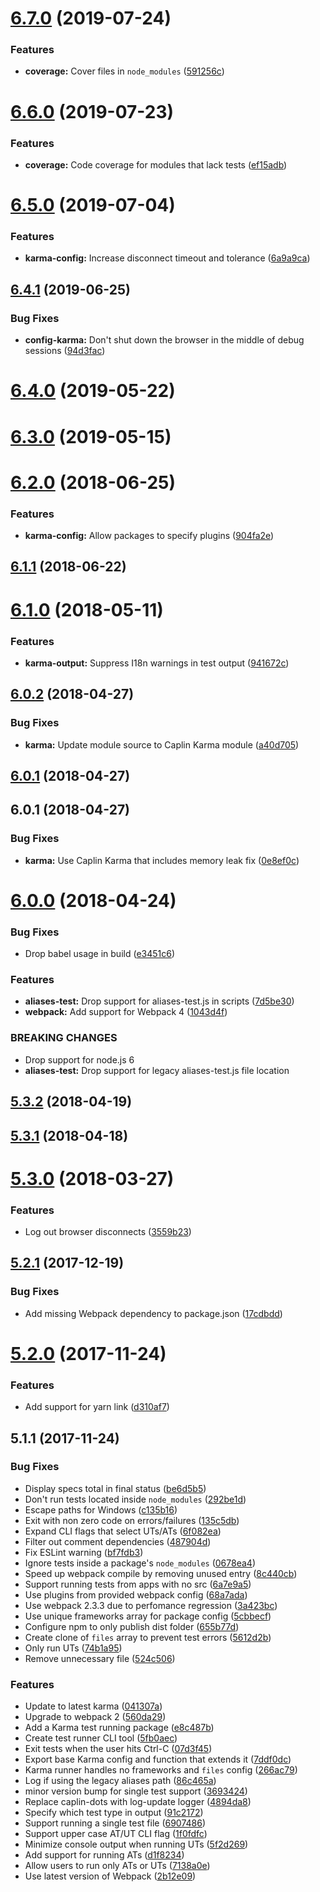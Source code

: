 # [6.7.0](https://github.com/caplin/caplin-dev-tools/compare/karma-test-runner@6.6.0...karma-test-runner@6.7.0) (2019-07-24)


### Features

* **coverage:** Cover files in `node_modules` ([591256c](https://github.com/caplin/caplin-dev-tools/commit/591256c))



# [6.6.0](https://github.com/caplin/caplin-dev-tools/compare/karma-test-runner@6.5.0...karma-test-runner@6.6.0) (2019-07-23)


### Features

* **coverage:** Code coverage for modules that lack tests ([ef15adb](https://github.com/caplin/caplin-dev-tools/commit/ef15adb))



<a name="6.5.0"></a>
# [6.5.0](https://github.com/caplin/caplin-dev-tools/compare/karma-test-runner@6.4.1...karma-test-runner@6.5.0) (2019-07-04)


### Features

* **karma-config:** Increase disconnect timeout and tolerance ([6a9a9ca](https://github.com/caplin/caplin-dev-tools/commit/6a9a9ca))



<a name="6.4.1"></a>
## [6.4.1](https://github.com/caplin/caplin-dev-tools/compare/karma-test-runner@6.4.0...karma-test-runner@6.4.1) (2019-06-25)


### Bug Fixes

* **config-karma:** Don't shut down the browser in the middle of debug sessions ([94d3fac](https://github.com/caplin/caplin-dev-tools/commit/94d3fac))



<a name="6.4.0"></a>
# [6.4.0](https://github.com/caplin/caplin-dev-tools/compare/karma-test-runner@6.3.0...karma-test-runner@6.4.0) (2019-05-22)



<a name="6.3.0"></a>
# [6.3.0](https://github.com/caplin/caplin-dev-tools/compare/karma-test-runner@6.2.0...karma-test-runner@6.3.0) (2019-05-15)



<a name="6.2.0"></a>
# [6.2.0](https://github.com/caplin/caplin-dev-tools/compare/karma-test-runner@6.1.1...karma-test-runner@6.2.0) (2018-06-25)


### Features

* **karma-config:** Allow packages to specify plugins ([904fa2e](https://github.com/caplin/caplin-dev-tools/commit/904fa2e))



<a name="6.1.1"></a>
## [6.1.1](https://github.com/caplin/caplin-dev-tools/compare/karma-test-runner@6.1.0...karma-test-runner@6.1.1) (2018-06-22)



<a name="6.1.0"></a>
# [6.1.0](https://github.com/caplin/caplin-dev-tools/compare/karma-test-runner@6.0.2...karma-test-runner@6.1.0) (2018-05-11)


### Features

* **karma-output:** Suppress I18n warnings in test output ([941672c](https://github.com/caplin/caplin-dev-tools/commit/941672c))



<a name="6.0.2"></a>
## [6.0.2](https://github.com/caplin/caplin-dev-tools/compare/karma-test-runner@6.0.1...karma-test-runner@6.0.2) (2018-04-27)


### Bug Fixes

* **karma:** Update module source to Caplin Karma module ([a40d705](https://github.com/caplin/caplin-dev-tools/commit/a40d705))



<a name="6.0.1"></a>
## [6.0.1](https://github.com/caplin/caplin-dev-tools/compare/karma-test-runner@6.0.0...karma-test-runner@6.0.1) (2018-04-27)



<a name="6.0.1"></a>
## 6.0.1 (2018-04-27)


### Bug Fixes

* **karma:** Use Caplin Karma that includes memory leak fix ([0e8ef0c](https://github.com/caplin/caplin-dev-tools/commit/0e8ef0c))



<a name="6.0.0"></a>
# [6.0.0](https://github.com/caplin/caplin-dev-tools/compare/karma-test-runner@5.3.2...karma-test-runner@6.0.0) (2018-04-24)


### Bug Fixes

* Drop babel usage in build ([e3451c6](https://github.com/caplin/caplin-dev-tools/commit/e3451c6))


### Features

* **aliases-test:** Drop support for aliases-test.js in scripts ([7d5be30](https://github.com/caplin/caplin-dev-tools/commit/7d5be30))
* **webpack:** Add support for Webpack 4 ([1043d4f](https://github.com/caplin/caplin-dev-tools/commit/1043d4f))


### BREAKING CHANGES

* Drop support for node.js 6
* **aliases-test:** Drop support for legacy aliases-test.js file location



<a name="5.3.2"></a>
## [5.3.2](https://github.com/caplin/caplin-dev-tools/compare/karma-test-runner@5.3.1...karma-test-runner@5.3.2) (2018-04-19)



<a name="5.3.1"></a>
## [5.3.1](https://github.com/caplin/caplin-dev-tools/compare/karma-test-runner@5.2.1...karma-test-runner@5.3.1) (2018-04-18)



<a name="5.3.0"></a>
# [5.3.0](https://github.com/caplin/caplin-dev-tools/compare/karma-test-runner@5.2.1...karma-test-runner@5.3.0) (2018-03-27)

### Features

* Log out browser disconnects ([3559b23](https://github.com/caplin/caplin-dev-tools/commit/3559b23))

<a name="5.2.1"></a>
## [5.2.1](https://github.com/caplin/caplin-dev-tools/compare/karma-test-runner@5.2.0...karma-test-runner@5.2.1) (2017-12-19)


### Bug Fixes

* Add missing Webpack dependency to package.json ([17cdbdd](https://github.com/caplin/caplin-dev-tools/commit/17cdbdd))



<a name="5.2.0"></a>
# [5.2.0](https://github.com/caplin/caplin-dev-tools/compare/karma-test-runner@5.1.1...karma-test-runner@5.2.0) (2017-11-24)


### Features

* Add support for yarn link ([d310af7](https://github.com/caplin/caplin-dev-tools/commit/d310af7))



<a name="5.1.1"></a>

## 5.1.1 (2017-11-24)

### Bug Fixes

* Display specs total in final status
  ([be6d5b5](https://github.com/caplin/caplin-dev-tools/commit/be6d5b5))
* Don't run tests located inside `node_modules`
  ([292be1d](https://github.com/caplin/caplin-dev-tools/commit/292be1d))
* Escape paths for Windows
  ([c135b16](https://github.com/caplin/caplin-dev-tools/commit/c135b16))
* Exit with non zero code on errors/failures
  ([135c5db](https://github.com/caplin/caplin-dev-tools/commit/135c5db))
* Expand CLI flags that select UTs/ATs
  ([6f082ea](https://github.com/caplin/caplin-dev-tools/commit/6f082ea))
* Filter out comment dependencies
  ([487904d](https://github.com/caplin/caplin-dev-tools/commit/487904d))
* Fix ESLint warning
  ([bf7fdb3](https://github.com/caplin/caplin-dev-tools/commit/bf7fdb3))
* Ignore tests inside a package's `node_modules`
  ([0678ea4](https://github.com/caplin/caplin-dev-tools/commit/0678ea4))
* Speed up webpack compile by removing unused entry
  ([8c440cb](https://github.com/caplin/caplin-dev-tools/commit/8c440cb))
* Support running tests from apps with no src
  ([6a7e9a5](https://github.com/caplin/caplin-dev-tools/commit/6a7e9a5))
* Use plugins from provided webpack config
  ([68a7ada](https://github.com/caplin/caplin-dev-tools/commit/68a7ada))
* Use webpack 2.3.3 due to perfomance regression
  ([3a423bc](https://github.com/caplin/caplin-dev-tools/commit/3a423bc))
* Use unique frameworks array for package config
  ([5cbbecf](https://github.com/caplin/caplin-dev-tools/commit/5cbbecf))
* Configure npm to only publish dist folder
  ([655b77d](https://github.com/caplin/caplin-dev-tools/commit/655b77d))
* Create clone of `files` array to prevent test errors
  ([5612d2b](https://github.com/caplin/caplin-dev-tools/commit/5612d2b))
* Only run UTs
  ([74b1a95](https://github.com/caplin/caplin-dev-tools/commit/74b1a95))
* Remove unnecessary file
  ([524c506](https://github.com/caplin/caplin-dev-tools/commit/524c506))

### Features

* Update to latest karma
  ([041307a](https://github.com/caplin/caplin-dev-tools/commit/041307a))
* Upgrade to webpack 2
  ([560da29](https://github.com/caplin/caplin-dev-tools/commit/560da29))
* Add a Karma test running package
  ([e8c487b](https://github.com/caplin/caplin-dev-tools/commit/e8c487b))
* Create test runner CLI tool
  ([5fb0aec](https://github.com/caplin/caplin-dev-tools/commit/5fb0aec))
* Exit tests when the user hits Ctrl-C
  ([07d3f45](https://github.com/caplin/caplin-dev-tools/commit/07d3f45))
* Export base Karma config and function that extends it
  ([7ddf0dc](https://github.com/caplin/caplin-dev-tools/commit/7ddf0dc))
* Karma runner handles no frameworks and `files` config
  ([266ac79](https://github.com/caplin/caplin-dev-tools/commit/266ac79))
* Log if using the legacy aliases path
  ([86c465a](https://github.com/caplin/caplin-dev-tools/commit/86c465a))
* minor version bump for single test support
  ([3693424](https://github.com/caplin/caplin-dev-tools/commit/3693424))
* Replace caplin-dots with log-update logger
  ([4894da8](https://github.com/caplin/caplin-dev-tools/commit/4894da8))
* Specify which test type in output
  ([91c2172](https://github.com/caplin/caplin-dev-tools/commit/91c2172))
* Support running a single test file
  ([6907486](https://github.com/caplin/caplin-dev-tools/commit/6907486))
* Support upper case AT/UT CLI flag
  ([1f0fdfc](https://github.com/caplin/caplin-dev-tools/commit/1f0fdfc))
* Minimize console output when running UTs
  ([5f2d269](https://github.com/caplin/caplin-dev-tools/commit/5f2d269))
* Add support for running ATs
  ([d1f8234](https://github.com/caplin/caplin-dev-tools/commit/d1f8234))
* Allow users to run only ATs or UTs
  ([7138a0e](https://github.com/caplin/caplin-dev-tools/commit/7138a0e))
* Use latest version of Webpack
  ([2b12e09](https://github.com/caplin/caplin-dev-tools/commit/2b12e09))
